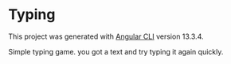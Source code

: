 # Typing

This project was generated with [Angular CLI](https://github.com/angular/angular-cli) version 13.3.4.

Simple typing game. you got a text and try typing it again quickly.
